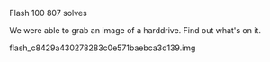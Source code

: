 Flash
100
807 solves

We were able to grab an image of a harddrive. Find out what's on it.

flash_c8429a430278283c0e571baebca3d139.img
